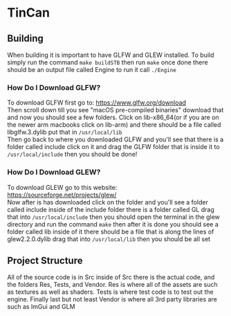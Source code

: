 # TinCan

## Building
When building it is important to have GLFW and GLEW installed. To build simply run the command ```make buildSTB``` then run ```make```
once done there should be an output file called Engine to run it call ```./Engine```
### How Do I Download GLFW?
To download GLFW first go to: https://www.glfw.org/download<br>
Then scroll down till you see "macOS pre-compiled binaries" download that and now you should see a few folders. Click on lib-x86_64(or if you are on the newer arm macbooks click on lib-arm) and there should be a file called libglfw.3.dylib put that in ```/usr/local/lib```<br>
Then go back to where you downloaded GLFW and you'll see that there is a folder called include click on it and drag the GLFW folder that is inside it to ```/usr/local/include``` then you should be done!

### How Do I Download GLEW?
To download GLEW go to this website: https://sourceforge.net/projects/glew/<br>
Now after is has downloaded click on the folder and you'll see a folder called include inside of the include folder there is a folder called GL drag that into ```/usr/local/include``` then you should open the terminal in the glew directory and run the command ```make``` then after it is done you should see a folder called lib inside of it there should be a file that is along the lines of glew2.2.0.dylib drag that into ```/usr/local/lib``` then you should be all set


## Project Structure
All of the source code is in Src inside of Src there is the actual code, and the folders Res, Tests, and Vendor. Res is where all of the assets are such as textures as well as shaders. Tests is where test code is to test out the engine. Finally last but not least Vendor is where all 3rd party libraries are such as ImGui and GLM
